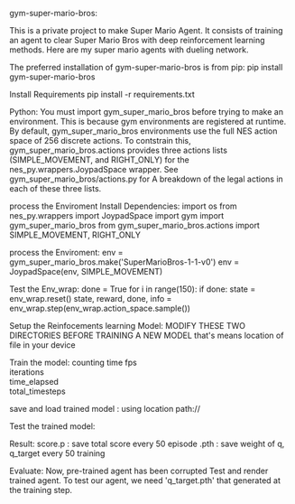  
gym-super-mario-bros:

This is a private project to make Super Mario Agent.
It consists of training an agent to clear Super Mario Bros with deep reinforcement learning methods.
Here are my super mario agents with dueling network.

 
The preferred installation of gym-super-mario-bros is from pip:
pip install gym-super-mario-bros

 
 Install Requirements
 pip install -r requirements.txt

 
 Python:
 You must import gym_super_mario_bros before trying to make an environment. This is because gym environments are
 registered at runtime. By default, gym_super_mario_bros environments use the full NES action space of 256 discrete
 actions. To contstrain this, gym_super_mario_bros.actions provides three actions lists (SIMPLE_MOVEMENT,
 and RIGHT_ONLY) for the nes_py.wrappers.JoypadSpace wrapper. See gym_super_mario_bros/actions.py for 
 A breakdown of the legal actions in each of these three lists.


process the Enviroment
Install Dependencies: 
import os
from nes_py.wrappers import JoypadSpace
import gym 
import gym_super_mario_bros
from gym_super_mario_bros.actions import SIMPLE_MOVEMENT, RIGHT_ONLY 


process the Enviroment:
env = gym_super_mario_bros.make('SuperMarioBros-1-1-v0')
env = JoypadSpace(env, SIMPLE_MOVEMENT)


Test the Env_wrap:
done = True
for i in range(150):
    if done:
        state = env_wrap.reset()
    state, reward, done, info = env_wrap.step(env_wrap.action_space.sample())


Setup the Reinfocements learning Model:
MODIFY THESE TWO DIRECTORIES BEFORE TRAINING A NEW MODEL
that's means location of file in your device  


Train the model:
counting time  fps            
               iterations     
               time_elapsed   
               total_timesteps


save and load trained model :
using location path://


Test the trained model:

 Result:
 score.p : save total score every 50 episode
.pth : save weight of q, q_target every 50 training
 
Evaluate:
Now, pre-trained agent has been corrupted
Test and render trained agent.
To test our agent, we need 'q_target.pth' that generated at the training step.
